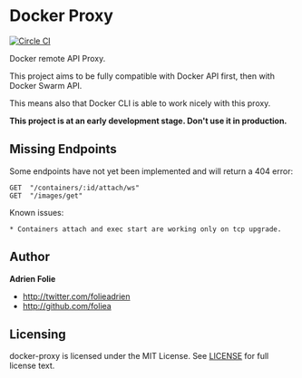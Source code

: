 # Docker Proxy
[![Circle CI](https://circleci.com/gh/ContainerHQ/arkis-api.svg?style=svg)](https://circleci.com/gh/ContainerHQ/arkis-api)

Docker remote API Proxy.

This project aims to be fully compatible with Docker API first,
then with Docker Swarm API.

This means also that Docker CLI is able to work nicely with this
proxy.

**This project is at an early development stage. Don't use it in
production.**

## Missing Endpoints

Some endpoints have not yet been implemented and will return a 404 error:

```
GET  "/containers/:id/attach/ws"
GET  "/images/get"
```

Known issues:
```
* Containers attach and exec start are working only on tcp upgrade.
```

## Author

**Adrien Folie**

* http://twitter.com/folieadrien
* http://github.com/foliea

## Licensing

docker-proxy is licensed under the MIT License. See [LICENSE](LICENSE) for full
license text.
